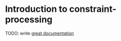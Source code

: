 # Introduction to constraint-processing

TODO: write [great documentation](http://jacobian.org/writing/what-to-write/)
